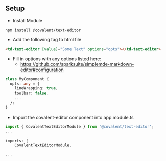 ## Setup

* Install Module
```
npm install @covalent/text-editor
```
* Add the following tag to html file
```html
<td-text-editor [value]="Some Text" options="opts"></td-text-editor>
```
* Fill in options with any options listed here: 
  * <a href="https://github.com/sparksuite/simplemde-markdown-editor#configuration">https://github.com/sparksuite/simplemde-markdown-editor#configuration</a>
```typescript
class MyComponent {
  opts: any = {
    lineWrapping: true,
    toolbar: false,
    ...
  };
}
```
* Import the covalent-editor component into app.module.ts
```typescript
import { CovalentTextEditorModule } from '@covalent/text-editor';
...

imports: [
    CovalentTextEditorModule,

...
```